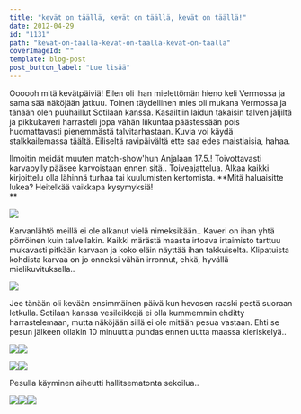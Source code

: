 ```yaml
---
title: "kevät on täällä, kevät on täällä, kevät on täällä!"
date: 2012-04-29
id: "1131"
path: "kevat-on-taalla-kevat-on-taalla-kevat-on-taalla"
coverImageId: ""
template: blog-post
post_button_label: "Lue lisää"
---
```


Oooooh mitä kevätpäiviä! Eilen oli ihan mielettömän hieno keli Vermossa ja sama sää näköjään jatkuu. Toinen täydellinen mies oli mukana Vermossa ja tänään olen puuhaillut Sotilaan kanssa. Kasailtiin laidun takaisin talven jäljiltä ja pikkukaveri harrasteli jopa vähän liikuntaa päästessään pois huomattavasti pienemmästä talvitarhastaan. Kuvia voi käydä stalkkailemassa [täältä](http://maisaw.otukset.fi/kuvat/2012/Tallit%20ja%20yksitt%E4iset%20hevoset/Unknown%20Soldier/29.4.2012/). Eiliseltä ravipäivältä ette saa edes maistiaisia, hahaa.

Ilmoitin meidät muuten match-show'hun Anjalaan 17.5.! Toivottavasti karvapylly pääsee karvoistaan ennen sitä.. Toiveajattelua. Alkaa kaikki kirjoittelu olla lähinnä turhaa tai kuulumisten kertomista. **Mitä haluaisitte lukea? Heitelkää vaikkapa kysymyksiä!  
**

[![](/images/IMG_8795.jpg)](http://4.bp.blogspot.com/-JjA4Lv8uAn0/T51Tp9IF2II/AAAAAAAAAls/-AFyiANzWaY/s1600/IMG_8795.jpg)

Karvanlähtö meillä ei ole alkanut vielä nimeksikään.. Kaveri on ihan yhtä pörröinen kuin talvellakin. Kaikki märästä maasta irtoava irtaimisto tarttuu mukavasti pitkään karvaan ja koko eläin näyttää ihan takkuiselta. Klipatuista kohdista karvaa on jo onneksi vähän irronnut, ehkä, hyvällä mielikuvituksella..

[![](/images/IMG_8923.jpg)](http://4.bp.blogspot.com/-Zs86yT6xYYU/T51T1QuUAMI/AAAAAAAAAl8/vPd4WIBcm5w/s1600/IMG_8923.jpg)

Jee tänään oli kevään ensimmäinen päivä kun hevosen raaski pestä suoraan letkulla. Sotilaan kanssa vesileikkejä ei olla kummemmin ehditty harrastelemaan, mutta näköjään sillä ei ole mitään pesua vastaan. Ehti se pesun jälkeen ollakin 10 minuuttia puhdas ennen uutta maassa kieriskelyä..

[![](/images/IMG_8951.jpg)](http://1.bp.blogspot.com/-S8Qf5stIcxI/T51T_FOfzLI/AAAAAAAAAmM/xvhlyQAsWxU/s1600/IMG_8951.jpg)[![](/images/IMG_8968.jpg)](http://1.bp.blogspot.com/-79-e1wdvgZc/T51UIB0-KNI/AAAAAAAAAmc/JYtpm4D-pBo/s1600/IMG_8968.jpg)

[![](/images/IMG_8949.jpg)](http://2.bp.blogspot.com/-FPFRa-UHetg/T51T6CLIQvI/AAAAAAAAAmE/yvepNDvWJdI/s1600/IMG_8949.jpg)[![](/images/IMG_8964.jpg)](http://3.bp.blogspot.com/-JKQ7Q1eHn8M/T51UD9m2rJI/AAAAAAAAAmU/_i5tWmPAX50/s1600/IMG_8964.jpg)

Pesulla käyminen aiheutti hallitsematonta sekoilua..

[![](/images/IMG_9002.jpg)](http://1.bp.blogspot.com/-T2zg8OAshHo/T51UQkPq9AI/AAAAAAAAAms/kUMXxfGwlAw/s1600/IMG_9002.jpg)[![](/images/IMG_8993.jpg)](http://1.bp.blogspot.com/-1AGBcg6xjY4/T51UMVp7-3I/AAAAAAAAAmk/qoKmGzC8_7k/s1600/IMG_8993.jpg)[![](/images/IMG_9005.jpg)](http://2.bp.blogspot.com/-wCP6QNIrofc/T51UVFBs5fI/AAAAAAAAAm0/wlqMUohEnMU/s1600/IMG_9005.jpg)
